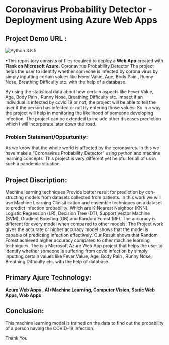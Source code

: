# Coronavirus Probability Detector - Deployment using Azure Web Apps
## Project Demo URL : 

![Python 3.8.5](https://img.shields.io/badge/Python-3.6-brightgreen.svg) 

•This repository consists of files required to deploy a **Web App** created with **Flask on Microsoft Azure**. Coronavirus Probability Detector The project helps the user to identify whether someone is infected by corona virus by simply inputting certain values like Fever Value, Age, Body Pain , Runny Nose, Breathing Difficulty etc. with the help of a database.

By using the statistical data about how certain aspects like Fever Value, Age, Body Pain , Runny Nose, Breathing Difficulty etc. Impact if an individual is infected by covid 19 or not, the project will be able to tell the user if the person has infected or not by entering those values. So in a way the project will help in monitoring the likelihood of someone developing infection. The project can be extended to include other diseases prediction which I will incorporate later down the road.

### Problem Statement/Oppurtunity:
 As we know that the whole world is affected by the coronavirus. In this we have make a “Coronavirus Probability Detector” using python and machine learning concepts. This project is very different yet helpful for all of us in such a pandemic situation.

## Project Discription:
 Machine learning techniques Provide better result for prediction by con- structing models from datasets collected from patients. In this work we will use Machine Learning Classification and ensemble techniques on a dataset to predict infection probability. Which are K-Nearest Neighbor (KNN), Logistic Regression (LR), Decision Tree (DT), Support Vector Machine (SVM), Gradient Boosting (GB) and Random Forest (RF). The accuracy is different for every model when compared to other models. The Project work gives the accurate or higher accuracy model shows that the model is capable of predicting infection effectively. Our Result shows that Random Forest achieved higher accuracy compared to other machine learning techniques. The is a Microsoft Azure Web App project that helps the user to identify whether someone is suffering from covid infection by simply inputting certain values like Fever Value, Age, Body Pain , Runny Nose, Breathing Difficulty etc. with the help of database.

## Primary Ajure Technology:
**Azure Web Apps , AI+Machine Learning, Computer Vision, Static Web Apps, Web Apps**

## Conclusion:
This machine learning model is trained on the data to find out the probability of a person having the COVID-19 infection.

Thank You
